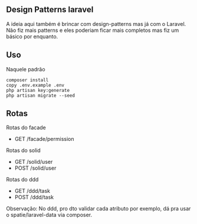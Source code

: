 ## Design Patterns laravel
A ideia aqui também é brincar com design-patterns mas já com o Laravel. Não fiz mais patterns e eles poderiam ficar mais completos mas fiz um básico por enquanto.

## Uso
Naquele padrão
````
composer install
copy .env.example .env
php artisan key:generate
php artisan migrate --seed
````
## Rotas
Rotas do facade
- GET /facade/permission

Rotas do solid
- GET /solid/user
- POST /solid/user

Rotas do ddd
- GET /ddd/task
- POST /ddd/task

Observação:
No ddd, pro dto validar cada atributo por exemplo, dá pra usar o spatie/laravel-data via composer.
